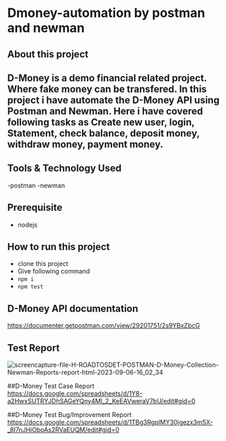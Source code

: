 # Dmoney-automation by postman and newman

## About this project
## D-Money is a demo financial related project. Where fake money can be transfered. In this project i have automate the D-Money API using Postman and Newman. Here i have covered following tasks as Create new user, login, Statement, check balance, deposit money,  withdraw money, payment money.

## Tools & Technology Used
-postman
-newman

## Prerequisite
- nodejs

## How to run this project

- clone this project
- Give following command
-  ``` npm i ```
-  ``` npm test ``` 

## D-Money API documentation
https://documenter.getpostman.com/view/29201751/2s9YBxZbcG

## Test Report
![screencapture-file-H-ROADTOSDET-POSTMAN-D-Money-Collection-Newman-Reports-report-html-2023-09-06-16_02_34](https://github.com/naimakanda/Dmoney-automation-newman-assignment/assets/44730512/25ad5e5c-3464-4017-a905-571293a79d6a)

##D-Money Test Case Report
https://docs.google.com/spreadsheets/d/1Y8-a2HwxSUTRYJDhSAGeYQny4MI_2_KeEAVweraV7bU/edit#gid=0

##D-Money Test Bug/Improvement Report
https://docs.google.com/spreadsheets/d/1TBg3RgplMY30jgezx3m5X-_8I7nJHiOboAs2RVaEUQM/edit#gid=0
